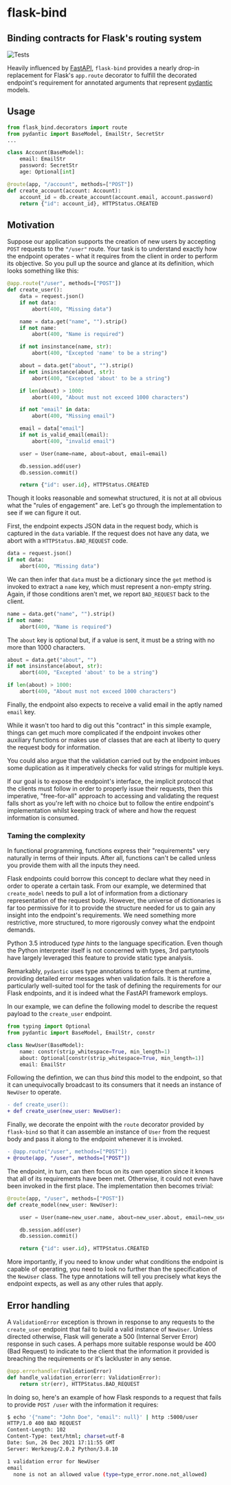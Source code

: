 # flask-bind

## Binding contracts for Flask's routing system

![Tests](https://github.com/brunolange/flask-bind/actions/workflows/test.yml/badge.svg)

Heavily influenced by [FastAPI](https://fastapi.tiangolo.com/), `flask-bind` provides a nearly
drop-in replacement for Flask's `app.route` decorator to fulfill the decorated endpoint's
requirement for annotated arguments that represent [pydantic](https://pydantic-docs.helpmanual.io/)
models.

## Usage

```python
from flask_bind.decorators import route
from pydantic import BaseModel, EmailStr, SecretStr
...

class Account(BaseModel):
    email: EmailStr
    password: SecretStr
    age: Optional[int]

@route(app, "/account", methods=["POST"])
def create_account(account: Account):
    account_id = db.create_account(account.email, account.password)
    return {"id": account_id}, HTTPStatus.CREATED
```

## Motivation

Suppose our application supports the creation of new users by accepting `POST` requests to the
`"/user"` route. Your task is to understand exactly how the endpoint operates - what it requires
from the client in order to perform its objective. So you pull up the source and glance at its
definition, which looks something like this:

```python
@app.route("/user", methods=["POST"])
def create_user():
    data = request.json()
    if not data:
        abort(400, "Missing data")

    name = data.get("name", "").strip()
    if not name:
        abort(400, "Name is required")

    if not insinstance(name, str):
        abort(400, "Excepted 'name' to be a string")

    about = data.get("about", "").strip()
    if not insinstance(about, str):
        abort(400, "Excepted 'about' to be a string")

    if len(about) > 1000:
        abort(400, "About must not exceed 1000 characters")

    if not "email" in data:
        abort(400, "Missing email")

    email = data["email"]
    if not is_valid_email(email):
        abort(400, "invalid email")

    user = User(name=name, about=about, email=email)

    db.session.add(user)
    db.session.commit()

    return {"id": user.id}, HTTPStatus.CREATED
```

Though it looks reasonable and somewhat structured, it is not at all obvious what the "rules of
engagement" are. Let's go through the implementation to see if we can figure it out.

First, the endpoint expects JSON data in the request body, which is captured in the `data`
variable. If the request does not have any data, we abort with a `HTTPStatus.BAD_REQUEST` code.

```python
data = request.json()
if not data:
    abort(400, "Missing data")
```

We can then infer that `data` must be a dictionary since the `get` method is invoked to extract
a `name` key, which must represent a non-empty string. Again, if those conditions aren't met, we
report `BAD_REQUEST` back to the client.

```python
name = data.get("name", "").strip()
if not name:
    abort(400, "Name is required")
```

The `about` key is optional but, if a value is sent, it must be a string with no more than 1000
characters.

```python
about = data.get("about", "")
if not insinstance(about, str):
    abort(400, "Excepted 'about' to be a string")

if len(about) > 1000:
    abort(400, "About must not exceed 1000 characters")
```

Finally, the endpoint also expects to receive a valid email in the aptly named `email` key.

While it wasn't too hard to dig out this "contract" in this simple example, things can get much
more complicated if the endpoint invokes other auxiliary functions or makes use of classes that
are each at liberty to query the request body for information.

You could also argue that the validation carried out by the endpoint imbues some duplication as
it imperatively checks for valid strings for multiple keys.

If our goal is to expose the endpoint's interface, the implicit protocol that the clients must
follow in order to properly issue their requests, then this imperative, "free-for-all" approach to
accessing and validating the request falls short as you're left with no choice but to follow the
entire endpoint's implementation whilst keeping track of where and how the request information is
consumed.

### Taming the complexity

In functional programming, functions express their "requirements" very naturally in terms of
their inputs. After all, functions can't be called unless you provide them with all the inputs they
need.

Flask endpoints could borrow this concept to declare what they need in order to operate a certain
task. From our example, we determined that `create_model` needs to pull a lot of information from a
dictionary representation of the request body. However, the universe of dictionaries is far too
permissive for it to provide the structure needed for us to gain any insight into the endpoint's
requirements. We need something more restrictive, more structured, to more rigorously convey what
the endpoint demands.

Python 3.5 introduced _type hints_ to the language specification. Even though the Python
interpreter itself is not concerned with types, 3rd partytools have largely leveraged this feature
to provide static type analysis.

Remarkably, `pydantic` uses type annotations to enforce them at runtime, providing detailed error
messages when validation fails. It is therefore a particularly well-suited tool for the task of
defining the requirements for our Flask endpoints, and it is indeed what the FastAPI framework
employs.

In our example, we can define the following model to describe the request payload to the
`create_user` endpoint.

```python
from typing import Optional
from pydantic import BaseModel, EmailStr, constr

class NewUser(BaseModel):
    name: constr(strip_whitespace=True, min_length=1)
    about: Optional[constr(strip_whitespace=True, min_length=1)]
    email: EmailStr
```

Following the defintion, we can thus _bind_ this model to the endpoint, so that it can
unequivocally broadcast to its consumers that it needs an instance of `NewUser` to operate.

```diff
- def create_user():
+ def create_user(new_user: NewUser):
```

Finally, we decorate the enpoint with the `route` decorator provided by `flask-bind` so that it
can assemble an instance of `User` from the request body and pass it along to the endpoint whenever
it is invoked.

```diff
- @app.route("/user", methods=["POST"])
+ @route(app, "/user", methods=["POST"])
```

The endpoint, in turn, can then focus on its own operation since it knows that all of its
requirements have been met. Otherwise, it could not even have been invoked in the first place.
The implementation then becomes trivial:

```python
@route(app, "/user", methods=["POST"])
def create_model(new_user: NewUser):

    user = User(name=new_user.name, about=new_user.about, email=new_user.email)

    db.session.add(user)
    db.session.commit()

    return {"id": user.id}, HTTPStatus.CREATED
```

More importantly, if you need to know under what conditions the endpoint is capable of operating,
you need to look no further than the specification of the `NewUser` class. The type annotations
will tell you precisely what keys the endpoint expects, as well as any other rules that apply.

## Error handling

A `ValidationError` exception is thrown in response to any requests to the `create_user` endpoint
that fail to build a valid instance of `NewUser`. Unless directed otherwise, Flask will generate
a 500 (Internal Server Error) response in such cases. A perhaps more suitable response would be
400 (Bad Request) to indicate to the client that the information it provided is breaching the
requirements or it's lackluster in any sense.

```python
@app.errorhandler(ValidationError)
def handle_validation_error(err: ValidationError):
    return str(err), HTTPStatus.BAD_REQUEST
```

In doing so, here's an example of how Flask responds to a request that fails to provide
`POST /user` with the information it requires:

```bash
$ echo '{"name": "John Doe", "email": null}' | http :5000/user
HTTP/1.0 400 BAD REQUEST
Content-Length: 102
Content-Type: text/html; charset=utf-8
Date: Sun, 26 Dec 2021 17:11:55 GMT
Server: Werkzeug/2.0.2 Python/3.8.10

1 validation error for NewUser
email
  none is not an allowed value (type=type_error.none.not_allowed)
```
